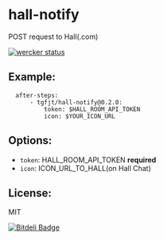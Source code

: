 # hall-notify

POST request to Hall(.com)

[![wercker status](https://app.wercker.com/status/5b215d5a4663c5b3969c0017b0a76fe0/s/ "wercker status")](https://app.wercker.com/project/bykey/5b215d5a4663c5b3969c0017b0a76fe0)

## Example:

```
  after-steps:
      - tgfjt/hall-notify@0.2.0:
          token: $HALL_ROOM_API_TOKEN
          icon: $YOUR_ICON_URL
```

## Options:

* `token`: HALL_ROOM_API_TOKEN **required**
* `icon`: ICON_URL_TO_HALL(on Hall Chat)

## License:
MIT


[![Bitdeli Badge](https://d2weczhvl823v0.cloudfront.net/tgfjt/wercker-step-hall-notify/trend.png)](https://bitdeli.com/free "Bitdeli Badge")

